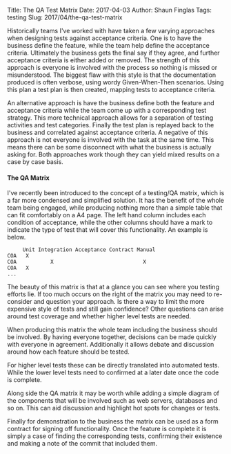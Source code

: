 Title: The QA Test Matrix
Date: 2017-04-03
Author: Shaun Finglas
Tags: testing
Slug: 2017/04/the-qa-test-matrix

Historically teams I've worked with have taken a few varying approaches
when designing tests against acceptance criteria. One is to have the
business define the feature, while the team help define the acceptance
criteria. Ultimately the business gets the final say if they agree, and
further acceptance criteria is either added or removed. The strength of
this approach is everyone is involved with the process so nothing is
missed or misunderstood. The biggest flaw with this style is that the
documentation produced is often verbose, using wordy Given-When-Then
scenarios. Using this plan a test plan is then created, mapping tests to
acceptance criteria.

An alternative approach is have the business define both the feature and
acceptance criteria while the team come up with a corresponding test
strategy. This more technical approach allows for a separation of
testing activities and test categories. Finally the test plan is
replayed back to the business and correlated against acceptance
criteria. A negative of this approach is not everyone is involved with
the task at the same time. This means there can be some disconnect with
what the business is actually asking for. Both approaches work though
they can yield mixed results on a case by case basis.

#### The QA Matrix

I've recently been introduced to the concept of a testing/QA matrix,
which is a far more condensed and simplified solution. It has the
benefit of the whole team being engaged, while producing nothing more
than a simple table that can fit comfortably on a A4 page. The left hand
column includes each condition of acceptance, while the other columns
should have a mark to indicate the type of test that will cover this
functionality. An example is below.

         Unit Integration Acceptance Contract Manual
    COA   X
    COA           X                             X
    COA   X
    ...

The beauty of this matrix is that at a glance you can see where you
testing efforts lie. If too much occurs on the right of the matrix you
may need to re-consider and question your approach. Is there a way to
limit the more expensive style of tests and still gain confidence? Other
questions can arise around test coverage and whether higher level tests
are needed.

When producing this matrix the whole team including the business should
be involved. By having everyone together, decisions can be made quickly
with everyone in agreement. Additionally it allows debate and discussion
around how each feature should be tested.

For higher level tests these can be directly translated into automated
tests. While the lower level tests need to confirmed at a later date
once the code is complete.

Along side the QA matrix it may be worth while adding a simple diagram
of the components that will be involved such as web servers, databases
and so on. This can aid discussion and highlight hot spots for changes
or tests.

Finally for demonstration to the business the matrix can be used as a
form contract for signing off functionality. Once the feature is
complete it is simply a case of finding the corresponding tests,
confirming their existence and making a note of the commit that included
them.